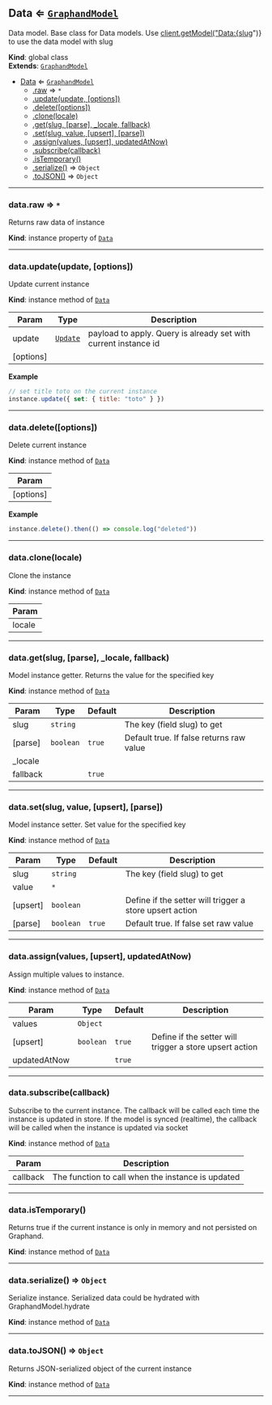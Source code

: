 <a name="Data"></a>

## Data ⇐ [<code>GraphandModel</code>](GraphandModel.md#GraphandModel)
Data model. Base class for Data models. Use [client.getModel("Data:{slug](Client.md#Client+getModel)")} to use the data model with slug

**Kind**: global class  
**Extends**: [<code>GraphandModel</code>](GraphandModel.md#GraphandModel)  

* [Data](Data.md#Data) ⇐ [<code>GraphandModel</code>](GraphandModel.md#GraphandModel)
    * [.raw](GraphandModel.md#GraphandModel+raw) ⇒ <code>\*</code>
    * [.update(update, [options])](GraphandModel.md#GraphandModel+update)
    * [.delete([options])](GraphandModel.md#GraphandModel+delete)
    * [.clone(locale)](GraphandModel.md#GraphandModel+clone)
    * [.get(slug, [parse], _locale, fallback)](GraphandModel.md#GraphandModel+get)
    * [.set(slug, value, [upsert], [parse])](GraphandModel.md#GraphandModel+set)
    * [.assign(values, [upsert], updatedAtNow)](GraphandModel.md#GraphandModel+assign)
    * [.subscribe(callback)](GraphandModel.md#GraphandModel+subscribe)
    * [.isTemporary()](GraphandModel.md#GraphandModel+isTemporary)
    * [.serialize()](GraphandModel.md#GraphandModel+serialize) ⇒ <code>Object</code>
    * [.toJSON()](GraphandModel.md#GraphandModel+toJSON) ⇒ <code>Object</code>


* * *

<a name="GraphandModel+raw"></a>

### data.raw ⇒ <code>\*</code>
Returns raw data of instance

**Kind**: instance property of [<code>Data</code>](Data.md#Data)  

* * *

<a name="GraphandModel+update"></a>

### data.update(update, [options])
Update current instance

**Kind**: instance method of [<code>Data</code>](Data.md#Data)  

| Param | Type | Description |
| --- | --- | --- |
| update | [<code>Update</code>](#Update) | payload to apply. Query is already set with current instance id |
| [options] |  |  |

**Example**  
```js
// set title toto on the current instance
instance.update({ set: { title: "toto" } })
```

* * *

<a name="GraphandModel+delete"></a>

### data.delete([options])
Delete current instance

**Kind**: instance method of [<code>Data</code>](Data.md#Data)  

| Param |
| --- |
| [options] | 

**Example**  
```js
instance.delete().then(() => console.log("deleted"))
```

* * *

<a name="GraphandModel+clone"></a>

### data.clone(locale)
Clone the instance

**Kind**: instance method of [<code>Data</code>](Data.md#Data)  

| Param |
| --- |
| locale | 


* * *

<a name="GraphandModel+get"></a>

### data.get(slug, [parse], _locale, fallback)
Model instance getter. Returns the value for the specified key

**Kind**: instance method of [<code>Data</code>](Data.md#Data)  

| Param | Type | Default | Description |
| --- | --- | --- | --- |
| slug | <code>string</code> |  | The key (field slug) to get |
| [parse] | <code>boolean</code> | <code>true</code> | Default true. If false returns raw value |
| _locale |  |  |  |
| fallback |  | <code>true</code> |  |


* * *

<a name="GraphandModel+set"></a>

### data.set(slug, value, [upsert], [parse])
Model instance setter. Set value for the specified key

**Kind**: instance method of [<code>Data</code>](Data.md#Data)  

| Param | Type | Default | Description |
| --- | --- | --- | --- |
| slug | <code>string</code> |  | The key (field slug) to get |
| value | <code>\*</code> |  |  |
| [upsert] | <code>boolean</code> |  | Define if the setter will trigger a store upsert action |
| [parse] | <code>boolean</code> | <code>true</code> | Default true. If false set raw value |


* * *

<a name="GraphandModel+assign"></a>

### data.assign(values, [upsert], updatedAtNow)
Assign multiple values to instance.

**Kind**: instance method of [<code>Data</code>](Data.md#Data)  

| Param | Type | Default | Description |
| --- | --- | --- | --- |
| values | <code>Object</code> |  |  |
| [upsert] | <code>boolean</code> | <code>true</code> | Define if the setter will trigger a store upsert action |
| updatedAtNow |  | <code>true</code> |  |


* * *

<a name="GraphandModel+subscribe"></a>

### data.subscribe(callback)
Subscribe to the current instance. The callback will be called each time the instance is updated in store.
If the model is synced (realtime), the callback will be called when the instance is updated via socket

**Kind**: instance method of [<code>Data</code>](Data.md#Data)  

| Param | Description |
| --- | --- |
| callback | The function to call when the instance is updated |


* * *

<a name="GraphandModel+isTemporary"></a>

### data.isTemporary()
Returns true if the current instance is only in memory and not persisted on Graphand.

**Kind**: instance method of [<code>Data</code>](Data.md#Data)  

* * *

<a name="GraphandModel+serialize"></a>

### data.serialize() ⇒ <code>Object</code>
Serialize instance. Serialized data could be hydrated with GraphandModel.hydrate

**Kind**: instance method of [<code>Data</code>](Data.md#Data)  

* * *

<a name="GraphandModel+toJSON"></a>

### data.toJSON() ⇒ <code>Object</code>
Returns JSON-serialized object of the current instance

**Kind**: instance method of [<code>Data</code>](Data.md#Data)  

* * *

